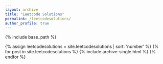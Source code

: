 ```yaml
---
layout: archive
title: "Leetcode Solutions"
permalink: /leetcodesolutions/
author_profile: true
---
```


{% include base_path %}

{% assign leetcodesolutions = site.leetcodesolutions | sort: 'number' %}
{% for post in site.leetcodesolutions %}
  {% include archive-single.html %}
{% endfor %}